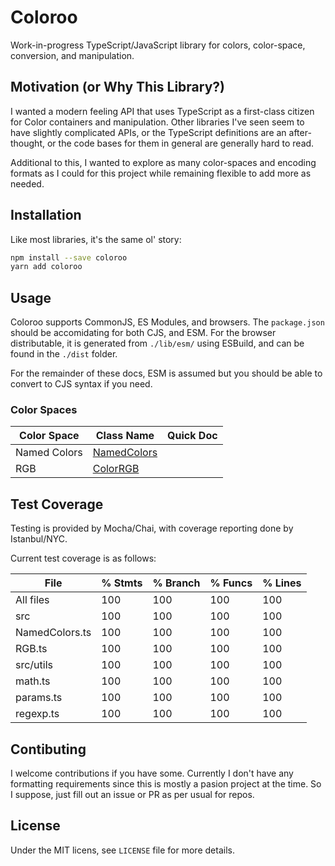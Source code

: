 # Coloroo

Work-in-progress TypeScript/JavaScript library for colors, color-space, conversion, and manipulation.

## Motivation (or Why This Library?)

I wanted a modern feeling API that uses TypeScript as a first-class citizen for Color
containers and manipulation. Other libraries I've seen seem to have slightly complicated APIs, or the TypeScript definitions are an after-thought, or the code bases for them in general are generally hard to read.

Additional to this, I wanted to explore as many color-spaces and encoding formats as
I could for this project while remaining flexible to add more as needed.

## Installation

Like most libraries, it's the same ol' story:

```bash
npm install --save coloroo
yarn add coloroo
```

## Usage

Coloroo supports CommonJS, ES Modules, and browsers. The `package.json` should be accomidating for both CJS, and ESM. For the browser distributable, it is generated
from `./lib/esm/` using ESBuild, and can be found in the `./dist` folder.

For the remainder of these docs, ESM is assumed but you should be able to convert to CJS syntax if you need.

### Color Spaces

| Color Space | Class Name | Quick Doc |
| ----------- | ---------- | --------- |
| Named Colors | [NamedColors](src/NamedColors.ts) | [](NamedColors.md) |
| RGB | [ColorRGB](src/RGB.ts) | [](ColorRGB.md) |

## Test Coverage

Testing is provided by Mocha/Chai, with coverage reporting done by Istanbul/NYC.

Current test coverage is as follows:

File             | % Stmts | % Branch | % Funcs | % Lines |
-----------------|---------|----------|---------|---------|
All files        |     100 |      100 |     100 |     100 |
 src             |     100 |      100 |     100 |     100 |
  NamedColors.ts |     100 |      100 |     100 |     100 |
  RGB.ts         |     100 |      100 |     100 |     100 |
 src/utils       |     100 |      100 |     100 |     100 |
  math.ts        |     100 |      100 |     100 |     100 |
  params.ts      |     100 |      100 |     100 |     100 |
  regexp.ts      |     100 |      100 |     100 |     100 |

## Contibuting

I welcome contributions if you have some. Currently I don't have any formatting requirements since this is mostly a pasion project at the time. So I suppose, just fill out an issue or PR as per usual for repos.

## License

Under the MIT licens, see `LICENSE` file for more details.
